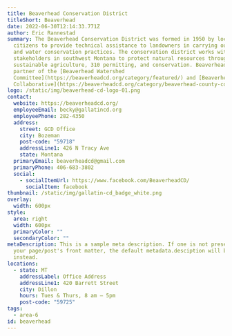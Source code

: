 ```yaml
---
title: Beaverhead Conservation District
titleShort: Beaverhead
date: 2022-06-30T12:14:33.771Z
author: Eric Rannestad
summary: The Beaverhead Conservation District was formed in 1950 by local
  citizens to provide technical assistance to landowners in carrying out soil
  and water conservation practices. The conservation district works with
  stakeholders in southwest Montana to protect natural resources through
  sustainable agriculture, 310 permitting, and conservation. Beaverhead CD is a
  partner of the [Beaverhead Watershed
  Committee](https://beaverheadcd.org/category/featured/) and [Beaverhead County
  Collaborative](https://beaverheadcd.org/category/beaverhead-county-collaborative/).
logo: /static/img/beaverhead-cd-logo-01.png
contact:
  website: https://beaverheadcd.org/
  employeeEmail: becky@gallatincd.org
  employeePhone: 282-4350
  address:
    street: GCD Office
    city: Bozeman
    post-code: "59718"
    addressLine1: 426 N Tracy Ave
    state: Montana
  primaryEmail: beaverheadcd@gmail.com
  primaryPhone: 406-683-3802
  social:
    - socialItemUrl: https://www.facebook.com/BeaverheadCD/
      socialItem: facebook
thumbnail: /static/img/gallatin-cd_badge_white.png
overlay:
  width: 600px
style:
  area: right
  width: 600px
  primaryColor: ""
  secondaryColor: ""
metaDescription: This is a sample meta description. If one is not present in
  your page/post's front matter, the default metadata.desciption will be used
  instead.
locations:
  - state: MT
    addressLabel: Office Address
    addressLine1: 420 Barrett Street
    city: Dillon
    hours: Tues & Thurs, 8 am – 5pm
    post-code: "59725"
tags:
  - area-6
id: beaverhead
---
```

